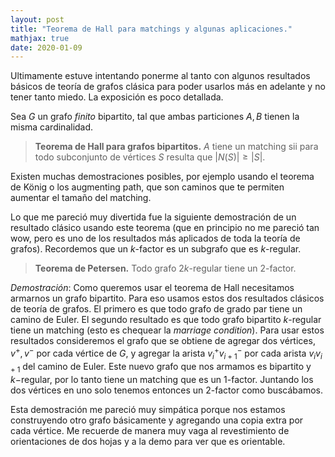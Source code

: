 ```yaml
---
layout: post
title: "Teorema de Hall para matchings y algunas aplicaciones."
mathjax: true
date: 2020-01-09
---
```


Ultimamente estuve intentando ponerme al tanto con algunos resultados básicos de teoría de grafos clásica para poder usarlos más en adelante y no tener tanto miedo. La exposición es poco detallada.

Sea $G$ un grafo _finito_ bipartito, tal que ambas particiones $A, B$ tienen la misma cardinalidad.

 
> **Teorema de Hall para grafos bipartitos.** $A$ tiene un matching sii para todo subconjunto de vértices $S$ resulta que $|N(S)| \ge |S|$.

Existen muchas demostraciones posibles, por ejemplo usando el teorema de König o los augmenting path, que son caminos que te permiten aumentar el tamaño del matching.

Lo que me pareció muy divertida fue la siguiente demostración de un resultado clásico usando este teorema (que en principio no me pareció tan wow, pero es uno de los resultados más aplicados de toda la teoría de grafos). Recordemos que un $k$-factor es un subgrafo que es $k$-regular.



> **Teorema de Petersen.** Todo grafo $2k$-regular tiene un 2-factor.

_Demostración_: Como queremos usar el teorema de Hall necesitamos armarnos un grafo bipartito. Para eso usamos estos dos resultados clásicos de teoría de grafos. 
El primero es que todo grafo de grado par tiene un camino de Euler. El segundo resultado es que todo grafo bipartito $k$-regular tiene un matching (esto es chequear la _marriage condition_). 
Para usar estos resultados consideremos el grafo que se obtiene de agregar dos vértices, $v^{+}, v^{-}$ por cada vértice de $G$, y agregar la arista $v_{i}^{+} v_{i+1}^{-}$ por cada arista $v_i v_{i+1}$ del camino de Euler. Este nuevo grafo que nos armamos es bipartito y $k-$regular, por lo tanto tiene un matching que es un 1-factor. Juntando los dos vértices en uno solo tenemos entonces un 2-factor como buscábamos.
$$\tag*{$\blacksquare$}$$

Esta demostración me pareció muy simpática porque nos estamos construyendo otro grafo básicamente y agregando una copia extra por cada vértice. Me recuerde de manera muy vaga al revestimiento de orientaciones de dos hojas y a la demo para ver que es orientable.
 

